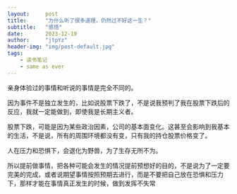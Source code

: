 ```yaml
---
layout:     post
title:      "为什么听了很多道理，仍然过不好这一生？"
subtitle:   "感悟"
date:       2023-12-19
author:     "jtpYz"
header-img: "img/post-default.jpg"
tags:
    - 读书笔记
    - same as ever
---
```


亲身体验过的事情和听说的事情是完全不同的。

因为事件不是独立发生的，比如说股票下跌了，不是说我预判了我在股票下跌后的反应，我就一定能做到，即使我是长期主义者。

股票下跌，可能是因为某些政治因素，公司的基本面变化。这甚至会影响到我基本的生活，不是说，所有的周围环境都没有变，只有我的持仓股票价格变了。

人在压力和恐惧下，会退化为野兽，为了生存无所不为。

所以提前做事情，把各种可能会发生的情况提前预想好的目的，不是说为了一定要完美的完成，或者说期望事情按照预期去进行，而是不要把自己放在恐惧和压力下，那样才能在事情真正发生的时候，做到发挥不失常